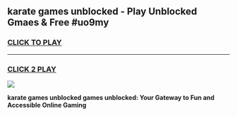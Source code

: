 
## karate games unblocked - Play Unblocked Gmaes & Free #uo9my
<h3>
<a href="https://news.freeplayer.one?title=karate_games_unblocked&ref=03M">CLICK TO PLAY</a></h3>
<hr>

<h3>
<a href="https://news.freeplayer.one?title=karate_games_unblocked&ref=03M">CLICK 2 PLAY</a>
  
</h3>

<a href="https://news.freeplayer.one?title=karate_games_unblocked&ref=03M"><img src="https://clearcache.store/games.png"></a>


**karate games unblocked games unblocked: Your Gateway to Fun and Accessible Online Gaming**
